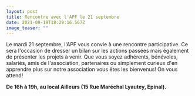 ```yaml
---
layout: post
title: Rencontre avec l'APF le 21 septembre
date: 2021-09-19T18:29:16.567Z
image_teaser: ""
---
```

Le mardi 21 septembre, l'APF vous convie à une rencontre participative. Ce sera l'occasion de dresser un bilan sur les actions passées mais également de présenter les projets à venir. Que vous soyez adhérents, bénévoles, salariés, amis de l'association, partenaires ou simplement curieux d'en apprendre plus sur notre association vous êtes les bienvenus! On vous attend!

**De 16h à 19h, au local Ailleurs (15 Rue Maréchal Lyautey, Epinal).**
